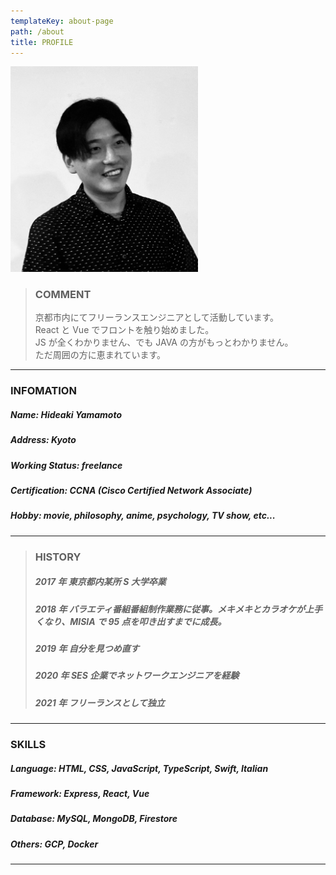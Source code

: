 ```yaml
---
templateKey: about-page
path: /about
title: PROFILE
---
```


<img width="300" alt="itsme" src="https://github.com/ideahy/gatsby-starter-netlify-cms/blob/master/src/img/itsme.jpg?raw=true">

> ### COMMENT
>
> 京都市内にてフリーランスエンジニアとして活動しています。<br>
> React と Vue でフロントを触り始めました。<br>
> JS が全くわかりません、でも JAVA の方がもっとわかりません。<br>
> ただ周囲の方に恵まれています。

---

### INFOMATION

##### Name: Hideaki Yamamoto

##### Address: Kyoto

##### Working Status: freelance

##### Certification: CCNA (Cisco Certified Network Associate)

##### Hobby: movie, philosophy, anime, psychology, TV show, etc...

---

> ### HISTORY
>
> ##### 2017 年 東京都内某所 S 大学卒業
>
> ##### 2018 年 バラエティ番組番組制作業務に従事。メキメキとカラオケが上手くなり、MISIA で 95 点を叩き出すまでに成長。
>
> ##### 2019 年 自分を見つめ直す
>
> ##### 2020 年 SES 企業でネットワークエンジニアを経験
>
> ##### 2021 年 フリーランスとして独立

---

### SKILLS

##### Language: HTML, CSS, JavaScript, TypeScript, Swift, Italian

##### Framework: Express, React, Vue

##### Database: MySQL, MongoDB, Firestore

##### Others: GCP, Docker

---
